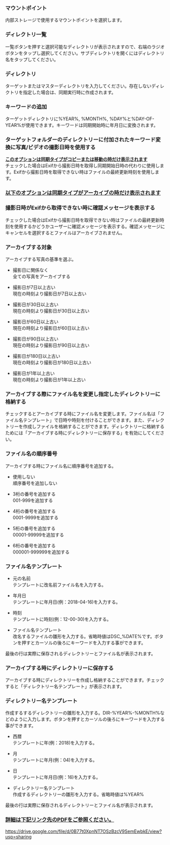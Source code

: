 ### マウントポイント  
内部ストレージで使用するマウントポイントを選択します。 


### ディレクトリ一覧  
一覧ボタンを押すと選択可能なディレクトリが表示されますので、右端のラジオボタンをタップし選択してください。サブディレクトリを開くにはディレクトリ名をタップしてください。   


### ディレクトリ  
ターゲットまたはマスターディレクトリを入力してください。存在しないディレクトリを指定した場合は、同期実行時に作成されます。  


### キーワードの追加  
ターゲットディレクトリに%YEAR%, %MONTH%, %DAY%と%DAY-OF-YEAR%が使用できます。キーワードは同期開始時に年月日に変換されます。


### ターゲットフォルダーのディレクトリーに付加されたキーワード変換に写真/ビデオの撮影日時を使用する  
**<u>このオプションは同期タイプがコピーまたは移動の時だけ表示されます</u>**  
チェックした場合はExifから撮影日時を取得し同期開始日時の代わりに使用します。Exifから撮影日時を取得できない時はファイルの最終更新時刻を使用します。 


  ### <u>以下のオプションは同期タイプがアーカイブの時だけ表示されます</u>  

### 撮影日時がExifから取得できない時に確認メッセージを表示する  
チェックした場合はExifから撮影日時を取得できない時はファイルの最終更新時刻を使用するかどうかユーザーに確認メッセージを表示する。確認メッセージにキャンセルを選択するとファイルはアーカイブされません。 


### アーカイブする対象  
アーカイブする写真の基準を選ぶ。  
  - 撮影日に関係なく  
全ての写真をアーカイブする

  - 撮影日が7日以上古い  
現在の時刻より撮影日が7日以上古い

  - 撮影日が30日以上古い  
現在の時刻より撮影日が30日以上古い

  - 撮影日が60日以上古い  
現在の時刻より撮影日が60日以上古い

  - 撮影日が90日以上古い  
現在の時刻より撮影日が90日以上古い

  - 撮影日が180日以上古い  
現在の時刻より撮影日が180日以上古い

  - 撮影日が1年以上古い  
現在の時刻より撮影日が1年以上古い 

### アーカイブする際にファイル名を変更し指定したディレクトリーに格納する  
チェックするとアーカイブする時にファイル名を変更します。ファイル名は「ファイル名テンプレート」で日時や時刻を付けることができます。また、ディレクトリーを作成しファイルを格納することができます。ディレクトリーに格納するためには「アーカイブする時にディレクトリーに保存する」を有効にしてください。 


### ファイル名の順序番号  
アーカイブする時にファイル名に順序番号を追加する。  
  - 使用しない  
順序番号を追加しない

  - 3桁の番号を追加する  
001-999を追加する

  - 4桁の番号を追加する  
0001-9999を追加する

  - 5桁の番号を追加する  
00001-99999を追加する

  - 6桁の番号を追加する  
000001-999999を追加する 

### ファイル名テンプレート  
  - 元の名前  
テンプレートに改名前ファイル名を入力する。

  - 年月日  
テンプレートに年月日(例：2018-04-16)を入力する。

  - 時刻  
テンプレートに時刻(例：12-00-30)を入力する。

  - ファイル名テンプレート  
改名するファイルの雛形を入力する。省略時値はDSC_%DATE%です。ボタンを押すとカーソルの後ろにキーワードを入力する事ができます。

  最後の行は実際に保存されるディレクトリーとファイル名が表示されます。  

### アーカイブする時にディレクトリーに保存する  
   アーカイブする時にディレクトリーを作成し格納することができます。チェックすると「ディレクトリー名テンプレート」が表示されます。    

### ディレクトリー名テンプレート  
   作成するするディレクトリーの雛形を入力する。DIR-%YEAR%-%MONTH%などのように入力します。ボタンを押すとカーソルの後ろにキーワードを入力する事ができます。  
   - 西暦   
 テンプレートに年(例：2018)を入力する。

   - 月  
 テンプレートに年月(例：04)を入力する。

   - 日  
 テンプレートに年月日(例：16)を入力する。

   - ディレクトリー名テンプレート  
 作成するディレクトリーの雛形を入力する。省略時値は%YEAR%

   最後の行は実際に保存されるディレクトリーとファイル名が表示されます。    

   ### <u>詳細は下記リンク先のPDFをご参照ください。</u>  

https://drive.google.com/file/d/0B77t0XpnNT7OSzBzcV9SemEwbkE/view?usp=sharing

 